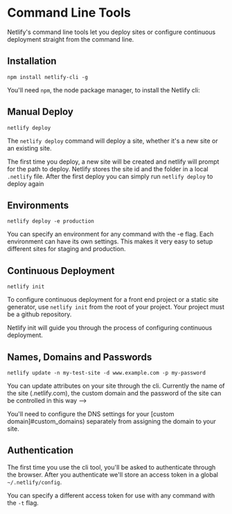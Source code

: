 # Command Line Tools

Netlify's command line tools let you deploy sites or configure continuous deployment straight from the command line.


## Installation

``` shell
npm install netlify-cli -g
```

You'll need `npm`, the node package manager, to install the Netlify cli:


## Manual Deploy

``` shell
netlify deploy
```

The `netlify deploy` command will deploy a site, whether it's a new site or an existing site.


The first time you deploy, a new site will be created and netlify will prompt for the path to deploy. Netlify stores the site id and the folder in a local `.netlify` file. After the first deploy you can simply run `netlify deploy` to deploy again


## Environments

``` shell
netlify deploy -e production
```

You can specify an environment for any command with the -e flag. Each environment can have its own settings. This makes it very easy to setup different sites for staging and production.


## Continuous Deployment

``` shell
netlify init
```

To configure continuous deployment for a front end project or a static site generator, use `netlify init` from the root of your project. Your project must be a github repository.

Netlify init will guide you through the process of configuring continuous deployment.


## Names, Domains and Passwords
``` shell
netlify update -n my-test-site -d www.example.com -p my-password
```
You can update attributes on your site through the cli. Currently the name of the site (<name>.netlify.com), the custom domain and the password of the site can be controlled in this way -->

You'll need to configure the DNS settings for your [custom domain]#custom_domains) separately from assigning the domain to your site.



## Authentication

The first time you use the cli tool, you'll be asked to authenticate through the browser. After you authenticate we'll store an access token in a global `~/.netlify/config`.

You can specify a different access token for use with any command with the `-t` flag.
